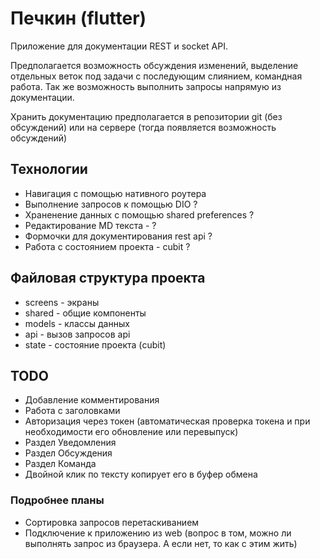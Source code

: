 # Печкин (flutter)

Приложение для документации REST и socket API.

Предполагается возможность обсуждения изменений, 
выделение отдельных веток под задачи с последующим слиянием,
командная работа. Так же возможность выполнить запросы напрямую из документации.

Хранить документацию предполагается в репозитории git (без обсуждений) или на сервере 
(тогда появляется возможность обсуждений)

## Технологии

- Навигация с помощью нативного роутера
- Выполнение запросов к помощью DIO ?
- Храненение данных с помощью shared preferences ?
- Редактирование MD текста - ?
- Формочки для документирования rest api ?
- Работа с состоянием проекта - cubit ?

## Файловая структура проекта

- screens - экраны
- shared - общие компоненты
- models - классы данных
- api - вызов запросов api
- state - состояние проекта (cubit)

## TODO
- Добавление комментирования
- Работа с заголовками
- Авторизация через токен (автоматическая проверка токена и при необходимости его обновление или перевыпуск)
- Раздел Уведомления
- Раздел Обсуждения
- Раздел Команда
- Двойной клик по тексту копирует его в буфер обмена

### Подробнее планы
- Сортировка запросов перетаскиванием
- Подключение к приложению из web (вопрос в том, можно ли выполнять запрос из браузера. А если нет, то как с этим жить)





